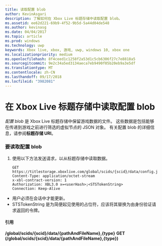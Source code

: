 ```yaml
---
title: 读取配置 blob
author: KevinAsgari
description: 了解如何在 Xbox Live 标题存储中读取配置 blob。
ms.assetid: ee62d221-69b9-4f52-9b5d-5a44d04de548
ms.author: kevinasg
ms.date: 04/04/2017
ms.topic: article
ms.prod: windows
ms.technology: uwp
keywords: Xbox live, xbox, 游戏, uwp, windows 10, xbox one
ms.localizationpriority: medium
ms.openlocfilehash: 8f4ceed1c1258f2a53d1c5cb6306f27c7e8818a5
ms.sourcegitcommit: 9e2c34a5ed3134aeca7eb9490f05b20eb9a3e5df
ms.translationtype: MT
ms.contentlocale: zh-CN
ms.lasthandoff: 09/17/2018
ms.locfileid: "3982081"
---
```

# <a name="reading-a-configuration-blob-in-xbox-live-title-storage"></a>在 Xbox Live 标题存储中读取配置 blob

*配置 blob* 是 Xbox Live 标题存储中保留游戏数据的文件。 这些数据是包括能够在传递到游戏之前进行筛选的虚拟节点的 JSON 对象。 有关配置 blob 的详细信息，请参阅**标题存储 URI**。

### <a name="to-read-a-configuration-blob"></a>要读取配置 blob

1.  使用以下方法发送请求，以从标题存储中读取数据。

        GET https://titlestorage.xboxlive.com/global/scids/{scid}/data/config.json,config              
        Content-Type: application/octet-stream
        x-xbl-contract-version: 1
        Authorization: XBL3.0 x=<userHash>;<STSTokenString>
        Connection: Keep-Alive


-   用户必须在会话中才能更新。
-   STSTokenString 是为简便起见使用的占位符，应该将其替换为由身份验证请求返回的令牌。

#### <a name="reference"></a>引用

**/global/scids/{scid}/data/{pathAndFileName},{type}**
**GET (/global/scids/{scid}/data/{pathAndFileName},{type})**
